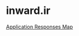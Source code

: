 inward.ir
=========

[Application Responses Map](https://github.com/inward-ir/inward-ir.github.io/wiki/Application-Responses-Map)

